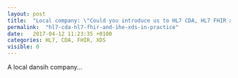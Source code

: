 ```yaml
---
layout: post
title:  "Local company: \"Could you introduce us to HL7 CDA, HL7 FHIR and IHE XDS in practice?\", Go.it: \"YES WE CAN!\""
permalink:  "hl7-cda-hl7-fhir-and-ihe-xds-in-practice"
date:   2017-04-12 11:23:35 +0100
categories: HL7, CDA, FHIR, XDS
visible: 0
---
```


A local dansih company...
